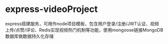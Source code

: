 # express-videoProject
express搭建服务，可用作node项目模板，包含用户登录/注册/JWT认证、视频上传/点赞/评论、Redis实现视频热门机制等功能，使用mongoose链接MongoDB数据库做数据持久化存储
